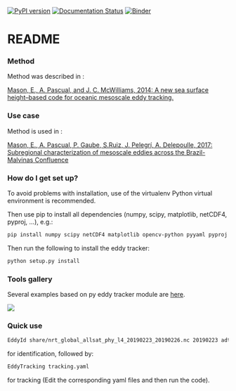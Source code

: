 [![PyPI version](https://badge.fury.io/py/pyEddyTracker.svg)](https://badge.fury.io/py/pyEddyTracker) [![Documentation Status](https://readthedocs.org/projects/py-eddy-tracker/badge/?version=latest)](https://py-eddy-tracker.readthedocs.io/en/latest/?badge=latest) [![Binder](https://mybinder.org/badge_logo.svg)](https://mybinder.org/v2/gh/AntSimi/py-eddy-tracker/master?urlpath=lab/tree/notebooks/python_module/)

# README #

### Method ###

Method was described in :

[Mason, E., A. Pascual, and J. C. McWilliams, 2014: A new sea surface height–based code for oceanic mesoscale eddy tracking.](https://doi.org/10.1175/JTECH-D-14-00019.1)

### Use case ###

Method is used in :
 
[Mason, E., A. Pascual, P. Gaube, S.Ruiz, J. Pelegrí, A. Delepoulle, 2017: Subregional characterization of mesoscale eddies across the Brazil-Malvinas Confluence](https://doi.org/10.1002/2016JC012611)

### How do I get set up? ###

To avoid problems with installation, use of the virtualenv Python virtual environment is recommended.

Then use pip to install all dependencies (numpy, scipy, matplotlib, netCDF4, pyproj, ...), e.g.:

```bash
pip install numpy scipy netCDF4 matplotlib opencv-python pyyaml pyproj pint polygon3
```

Then run the following to install the eddy tracker:

```bash
python setup.py install
```
### Tools gallery ###
Several examples based on py eddy tracker module are [here](https://py-eddy-tracker.readthedocs.io/en/latest/python_module/index.html).

![](https://py-eddy-tracker.readthedocs.io/en/latest/_static/logo.png)

### Quick use ###

```bash
EddyId share/nrt_global_allsat_phy_l4_20190223_20190226.nc 20190223 adt ugos vgos longitude latitude ./ -v INFO
```

for identification, followed by:

```bash
EddyTracking tracking.yaml
```

for tracking (Edit the corresponding yaml files and then run the code).
